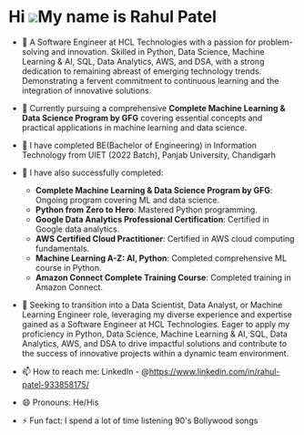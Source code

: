 # Hi ![](https://user-images.githubusercontent.com/18350557/176309783-0785949b-9127-417c-8b55-ab5a4333674e.gif)My name is Rahul Patel

- 🔭 A Software Engineer at HCL Technologies with a passion for problem-solving and innovation.
      Skilled in Python, Data Science, Machine Learning & AI, SQL, Data Analytics, AWS, and DSA, with a strong
      dedication to remaining abreast of emerging technology trends. Demonstrating a fervent commitment to
      continuous learning and the integration of innovative solutions.

- 🔭 Currently pursuing a comprehensive **Complete Machine Learning & Data Science Program by GFG** covering essential concepts and practical applications in machine learning and 
      data science.
- 🔭 I have completed BE(Bachelor of Engineering) in Information Technology from UIET (2022 Batch), Panjab University, Chandigarh
- 🌱 I have also successfully completed:
  * **Complete Machine Learning & Data Science Program by GFG**: Ongoing program covering ML and data science.
  * **Python from Zero to Hero**: Mastered Python programming.
  * **Google Data Analytics Professional Certification**: Certified in Google data analytics.
  * **AWS Certified Cloud Practitioner**: Certified in AWS cloud computing fundamentals.
  * **Machine Learning A-Z: AI, Python**: Completed comprehensive ML course in Python.
  * **Amazon Connect Complete Training Course**: Completed training in Amazon Connect.
- 👯 Seeking to transition into a Data Scientist, Data Analyst, or Machine Learning Engineer role, leveraging my diverse experience and       expertise gained as a Software Engineer at HCL Technologies. Eager to apply my proficiency in Python, Data Science, Machine Learning       & AI, SQL, Data Analytics, AWS, and DSA to drive impactful solutions and contribute to the success of innovative projects within a       dynamic team environment.
- 📫 How to reach me: LinkedIn - @https://www.linkedin.com/in/rahul-patel-933858175/
- 😄 Pronouns: He/His
- ⚡ Fun fact: I spend a lot of time listening 90's Bollywood songs 

